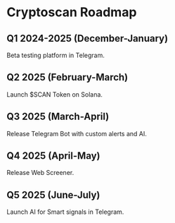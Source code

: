 # Cryptoscan Roadmap

## Q1 2024-2025 (December-January) 

Beta testing platform in Telegram.

## Q2 2025 (February-March)

Launch $SCAN Token on Solana.

## Q3 2025 (March-April)

Release Telegram Bot with custom alerts and AI.

## Q4 2025 (April-May)

Release Web Screener.

## Q5 2025 (June-July)

Launch AI for Smart signals in Telegram.